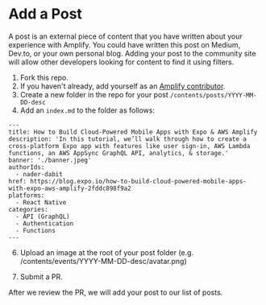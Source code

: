 # Add a Post

A post is an external piece of content that you have written about your experience with Amplify. You could have written this post on Medium, Dev.to, or your own personal blog. Adding your post to the community site will allow other developers looking for content to find it using filters. 

1. Fork this repo.
2. If you haven't already, add yourself as an [Amplify contributor](https://github.com/aws-amplify/community/blob/master/content/contributors/README.md).
3. Create a new folder in the repo for your post `/contents/posts/YYYY-MM-DD-desc` 
4. Add an `index.md` to the folder as follows:

```
---
title: How to Build Cloud-Powered Mobile Apps with Expo & AWS Amplify
description: 'In this tutorial, we’ll walk through how to create a cross-platform Expo app with features like user sign-in, AWS Lambda functions, an AWS AppSync GraphQL API, analytics, & storage.'
banner: './banner.jpeg'
authorIds:
  - nader-dabit
href: https://blog.expo.io/how-to-build-cloud-powered-mobile-apps-with-expo-aws-amplify-2fddc898f9a2
platforms:
  - React Native
categories:
  - API (GraphQL)
  - Authentication
  - Functions
---
```
6. Upload an image at the root of your post folder (e.g. /contents/events/YYYY-MM-DD-desc/avatar.png) 

7. Submit a PR.

After we review the PR, we will add your post to our list of posts.
